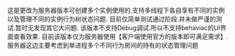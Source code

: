 这是更改为服务器版本可创建多个实例使用的.支持多线程下各自享有不同的实例以及管理不同的实例行为树状态问题.
目前仅简单测试通过阶段.并未做严谨的测试.暂时无发现其它大问题.
该版本不支持Debug调试.所以不支持behaviac的UI界面查看效果.
目前该版本仅为服务器使用【客户端使用官方的版本即可满足需求】.服务器这边主要考虑到单进程多个不同行为房间的持有的状态管理问题
